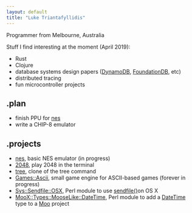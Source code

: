 ```yaml
---
layout: default
title: "Luke Triantafyllidis"
---
```

Programmer from Melbourne, Australia

Stuff I find interesting at the moment (April 2019):

* Rust
* Clojure
* database systems design papers ([DynamoDB](https://www.allthingsdistributed.com/files/amazon-dynamo-sosp2007.pdf), [FoundationDB](https://www.foundationdb.org/files/record-layer-paper.pdf), etc)
* distributed tracing
* fun microcontroller projects

## .plan

* finish PPU for [nes](https://github.com/ltriant/nes)
* write a CHIP-8 emulator

## .projects

* [nes](https://github.com/ltriant/nes), basic NES emulator (in progress)
* [2048](https://github.com/ltriant/2048), play 2048 in the terminal
* [tree](https://github.com/ltriant/tree), clone of the tree command
* [Games::Ascii](https://github.com/ltriant/Games-Ascii), small game engine for ASCII-based games (forever in progress)
* [Sys::Sendfile::OSX](https://metacpan.org/pod/Sys::Sendfile::OSX), Perl module to use [sendfile()](https://jvns.ca/blog/2016/01/23/sendfile-a-new-to-me-system-call/)on OS X
* [MooX::Types::MooseLike::DateTime](https://metacpan.org/pod/MooX::Types::MooseLike::DateTime), Perl module to add a [DateTime](https://metacpan.org/pod/DateTime) type to a [Moo](https://metacpan.org/pod/Moo) project
